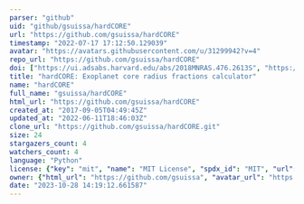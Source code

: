 ```yaml
---
parser: "github"
uid: "github/gsuissa/hardCORE"
url: "https://github.com/gsuissa/hardCORE"
timestamp: "2022-07-17 17:12:50.129039"
avatar: "https://avatars.githubusercontent.com/u/31299942?v=4"
repo_url: "https://github.com/gsuissa/hardCORE"
doi: ["https://ui.adsabs.harvard.edu/abs/2018MNRAS.476.2613S", "https://ui.adsabs.harvard.edu/abs/2021ascl.soft02010S/abstract"]
title: "hardCORE: Exoplanet core radius fractions calculator"
name: "hardCORE"
full_name: "gsuissa/hardCORE"
html_url: "https://github.com/gsuissa/hardCORE"
created_at: "2017-09-05T04:49:45Z"
updated_at: "2022-06-11T18:46:03Z"
clone_url: "https://github.com/gsuissa/hardCORE.git"
size: 24
stargazers_count: 4
watchers_count: 4
language: "Python"
license: {"key": "mit", "name": "MIT License", "spdx_id": "MIT", "url": "https://api.github.com/licenses/mit", "node_id": "MDc6TGljZW5zZTEz"}
owner: {"html_url": "https://github.com/gsuissa", "avatar_url": "https://avatars.githubusercontent.com/u/31299942?v=4", "login": "gsuissa", "type": "User"}
date: "2023-10-28 14:19:12.661587"
---
```

